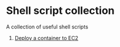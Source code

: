 # Shell script collection

A collection of useful shell scripts

1. [Deploy a container to EC2](deploy-container-ec2.sh)
